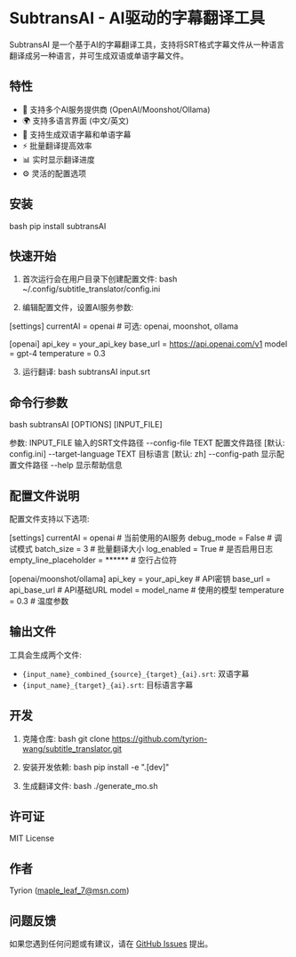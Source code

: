 # SubtransAI - AI驱动的字幕翻译工具

SubtransAI 是一个基于AI的字幕翻译工具，支持将SRT格式字幕文件从一种语言翻译成另一种语言，并可生成双语或单语字幕文件。

## 特性

- 🚀 支持多个AI服务提供商 (OpenAI/Moonshot/Ollama)
- 🌍 支持多语言界面 (中文/英文)
- 📝 支持生成双语字幕和单语字幕
- ⚡ 批量翻译提高效率
- 📊 实时显示翻译进度
- ⚙️ 灵活的配置选项

## 安装
bash
pip install subtransAI

## 快速开始

1. 首次运行会在用户目录下创建配置文件:
bash
~/.config/subtitle_translator/config.ini

2. 编辑配置文件，设置AI服务参数:

[settings]
currentAI = openai  # 可选: openai, moonshot, ollama

[openai]
api_key = your_api_key
base_url = https://api.openai.com/v1
model = gpt-4
temperature = 0.3

3. 运行翻译:
bash
subtransAI input.srt

## 命令行参数

bash
subtransAI [OPTIONS] [INPUT_FILE]

参数:
  INPUT_FILE               输入的SRT文件路径
  --config-file TEXT      配置文件路径 [默认: config.ini]
  --target-language TEXT  目标语言 [默认: zh]
  --config-path          显示配置文件路径
  --help                 显示帮助信息

## 配置文件说明

配置文件支持以下选项:

[settings]
currentAI = openai        # 当前使用的AI服务
debug_mode = False        # 调试模式
batch_size = 3           # 批量翻译大小
log_enabled = True       # 是否启用日志
empty_line_placeholder = ****** # 空行占位符

[openai/moonshot/ollama]
api_key = your_api_key   # API密钥
base_url = api_base_url  # API基础URL
model = model_name       # 使用的模型
temperature = 0.3        # 温度参数

## 输出文件

工具会生成两个文件:
- `{input_name}_combined_{source}_{target}_{ai}.srt`: 双语字幕
- `{input_name}_{target}_{ai}.srt`: 目标语言字幕

## 开发

1. 克隆仓库:
bash
git clone https://github.com/tyrion-wang/subtitle_translator.git

2. 安装开发依赖:
bash
pip install -e ".[dev]"

3. 生成翻译文件:
bash
./generate_mo.sh

## 许可证

MIT License

## 作者

Tyrion (maple_leaf_7@msn.com)

## 问题反馈

如果您遇到任何问题或有建议，请在 [GitHub Issues](https://github.com/tyrion-wang/subtitle_translator/issues) 提出。


